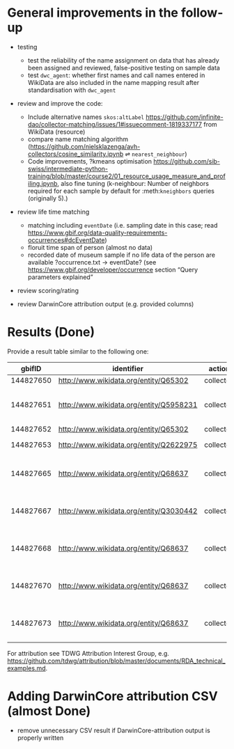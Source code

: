 # General improvements in the follow-up

- testing

    - test the reliability of the name assignment on data that has already been assigned and reviewed, false-positive testing on sample data
    - test `dwc_agent`: whether first names and call names entered in WikiData are also included in the name mapping result after standardisation with `dwc_agent`

- review and improve the code:

    - Include alternative names `skos:altLabel` <https://github.com/infinite-dao/collector-matching/issues/1#issuecomment-1819337177> from WikiData (resource)
    - compare name matching algorithm (<https://github.com/nielsklazenga/avh-collectors/cosine_similarity.ipynb> ⇌ `nearest_neighbour`)
    - Code improvements, ?kmeans optimisation https://github.com/sib-swiss/intermediate-python-training/blob/master/course2/01_resource_usage_measure_and_profiling.ipynb, also fine tuning (k-neighbour: Number of neighbors required for each sample by default for :meth:`kneighbors` queries (originally 5).)

- review life time matching

    - matching including `eventDate` (i.e. sampling date in this case; read https://www.gbif.org/data-quality-requirements-occurrences#dcEventDate)
    - floruit time span of person (almost no data)
    - recorded date of museum sample if no life data of the person are available ?occurrence.txt → eventDate? (see https://www.gbif.org/developer/occurrence section “Query parameters explained”

- review scoring/rating
- review DarwinCore attribution output (e.g. provided columns)


# Results (Done)

Provide a result table similar to the following one:

| gbifID    | identifier                              | action    | agentType | agentIdentifierType | occurrenceID                                 | startedAtTime | endedAtTime | verbatimName      | name                                  |
|-----------|-----------------------------------------|-----------|-----------|---------------------|----------------------------------------------|---------------|-------------|-------------------|---------------------------------------|
| 144827650 | http://www.wikidata.org/entity/Q65302   | collected | Person    | wikidata            | https://herbarium.bgbm.org/object/B100002788 | 1926-11-05    | 1926-11-05  | Troll,C.          | Carl Troll                            |
| 144827651 | http://www.wikidata.org/entity/Q5958231 | collected | Person    | wikidata            | https://herbarium.bgbm.org/object/B100002790 | 1904-03-23    | 1904-03-23  | Fiebrig,K.        | Karl August Gustav Fiebrig            |
| 144827652 | http://www.wikidata.org/entity/Q65302   | collected | Person    | wikidata            | https://herbarium.bgbm.org/object/B100002791 | 1928-04-30    | 1928-04-30  | Troll,C.          | Carl Troll                            |
| 144827653 | http://www.wikidata.org/entity/Q2622975 | collected | Person    | wikidata            | https://herbarium.bgbm.org/object/B100093156 | 1927-04-05    | 1927-04-05  | Eig,A.            | Alexander Eig                         |
| 144827665 | http://www.wikidata.org/entity/Q68637   | collected | Person    | wikidata            | https://herbarium.bgbm.org/object/B100217302 | 1917-08-14    | 1917-08-14  | Bornmüller,J.F.N. | Joseph Friedrich Nicolaus Bornmüller  |
| 144827667 | http://www.wikidata.org/entity/Q3030442 | collected | Person    | wikidata            | https://herbarium.bgbm.org/object/B100217304 | 1918-01       | 1918-01     | Herter            | Wilhelm Gustav Franz Herter           |
| 144827668 | http://www.wikidata.org/entity/Q68637   | collected | Person    | wikidata            | https://herbarium.bgbm.org/object/B100217305 | 1918-06-22    | 1918-06-22  | Bornmüller,J.F.N. | Joseph Friedrich Nicolaus Bornmüller  |
| 144827670 | http://www.wikidata.org/entity/Q68637   | collected | Person    | wikidata            | https://herbarium.bgbm.org/object/B100217307 | 1917-07-23    | 1917-07-23  | Bornmüller,J.F.N. | Joseph Friedrich Nicolaus Bornmüller  |
| 144827673 | http://www.wikidata.org/entity/Q68637   | collected | Person    | wikidata            | https://herbarium.bgbm.org/object/B100217310 | 1932-06-07    | 1932-06-07  | Bornmüller,J.F.N. | Joseph Friedrich Nicolaus Bornmüller  |
 
For attribution see TDWG Attribution Interest Group, e.g. <https://github.com/tdwg/attribution/blob/master/documents/RDA_technical_examples.md>.


# Adding DarwinCore attribution CSV (almost Done)

- remove unnecessary CSV result if DarwinCore-attribution output is properly written

